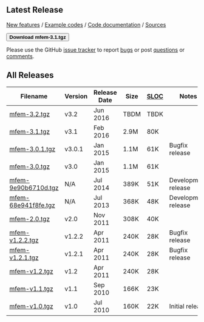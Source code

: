 ## Latest Release

[New features](https://raw.githubusercontent.com/mfem/mfem/master/CHANGELOG)
/ [Example codes](examples.md)
/ [Code documentation](http://mfem.github.io/doxygen/html/index.html)
/ [Sources](https://github.com/mfem/mfem)

[<button type="button" class="btn btn-success">
**Download mfem-3.1.tgz**
</button>](http://goo.gl/xrScXn)

Please use the GitHub [issue tracker](https://github.com/mfem/mfem/issues)
to report [bugs](https://github.com/mfem/mfem/issues/new?labels=bug)
or post [questions](https://github.com/mfem/mfem/issues/new?labels=question) or [comments](https://github.com/mfem/mfem/issues/new?labels=comment).

## All Releases

 **Filename** | **Version** | **Release Date** | **Size** | **[SLOC](http://cloc.sourceforge.net)** | **Notes** |
 ------------ | ----------- | ---------------- | -------- | --------------------------------------- | --------- |
 [mfem-3.2.tgz](http://TBD) | v3.2 | Jun 2016 | TBDM | TBDK |  |
 [mfem-3.1.tgz](http://goo.gl/xrScXn) | v3.1 | Feb 2016 | 2.9M | 80K |  |
 [mfem-3.0.1.tgz](http://goo.gl/gcNNsA) | v3.0.1 | Jan 2015 | 1.1M | 61K | Bugfix release |
 [mfem-3.0.tgz](http://goo.gl/TLcT5E) | v3.0 | Jan 2015 | 1.1M | 61K |  |
 [mfem-9e90b6710d.tgz](http://goo.gl/abUjn7) | N/A | Jul 2014 | 389K | 51K | Development release |
 [mfem-68e941f8fe.tgz](http://goo.gl/KmaiH9) | N/A | Jul 2013 | 368K | 48K | Development release |
 [mfem-2.0.tgz](http://goo.gl/PNrhv9) | v2.0 | Nov 2011 | 308K | 40K |  |
 [mfem-v1.2.2.tgz](http://goo.gl/nJ56Qm) | v1.2.2 | Apr 2011 | 240K | 28K | Bugfix release |
 [mfem-v1.2.1.tgz](http://goo.gl/w44nyx) | v1.2.1 | Apr 2011 | 240K | 28K | Bugfix release |
 [mfem-v1.2.tgz](http://goo.gl/GQit7Z) | v1.2 | Apr 2011 | 240K | 28K |  |
 [mfem-v1.1.tgz](http://goo.gl/VJ7WB8) | v1.1 | Sep 2010 | 166K | 23K |  |
 [mfem-v1.0.tgz](http://goo.gl/gY141R) | v1.0 | Jul 2010 | 160K | 22K | Initial release |

<!-- MFEM originates from previous research effort in the (unreleased) [AggieFEM/aFEM](http://www.math.tamu.edu/research/vigre/archive/2000c-Lazarov.html) project. -->


